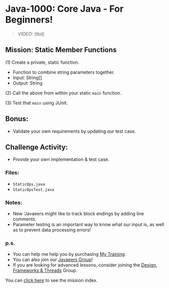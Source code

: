 # Java-1000: Core Java - For Beginners!

> _VIDEO:_ (tbd)

## Mission: Static Member Functions
(1) Create a private, static function.
* Function to combine string parameters together.
* Input: String[]
* Output: String

(2) Call the above from within your static `main` function.

(3) Test that `main` using JUnit.

## Bonus:
* Validate your own requirements by updating our test case.

## Challenge Activity:
- Provide your own implementation & test case.

### Files:
* `StaticOps.java`
* `StaticOpsTest.java`

### Notes:
- New 'Javaeers might like to track block endings by adding line comments.
- Parameter testing is an important way to know what our input is, as well as to prevent data processing errors!

### p.s.
* You can help me help you by purchasing [My Training](https://www.udemy.com/course/how-to-java).
* You can also join our [Javaeers Group](https://www.facebook.com/JavaVideos9000/)!
* If you are looking for advanced lessons, consider joining the [Design, Frameworks & Threads](https://www.facebook.com/Java-Design-Frameworks-Thread-Video-Training-670850766419490) Group.

You can [click here](../../../../MISSIONS.md) to see the mission index.
